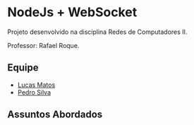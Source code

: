# NodeJs + WebSocket
Projeto desenvolvido na disciplina Redes de Computadores II.

Professor: Rafael Roque.

## Equipe
- [Lucas Matos](https://github.com/LucasMatos86)
- [Pedro Silva](https://github.com/PedroSilvaBarros)

## Assuntos Abordados 

